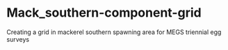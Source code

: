 # Mack_southern-component-grid
Creating a grid in  mackerel southern spawning area for MEGS triennial egg surveys 

